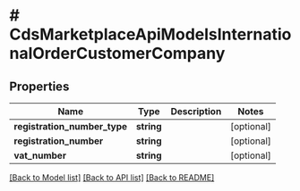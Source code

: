 # # CdsMarketplaceApiModelsInternationalOrderCustomerCompany

## Properties

Name | Type | Description | Notes
------------ | ------------- | ------------- | -------------
**registration_number_type** | **string** |  | [optional]
**registration_number** | **string** |  | [optional]
**vat_number** | **string** |  | [optional]

[[Back to Model list]](../../README.md#models) [[Back to API list]](../../README.md#endpoints) [[Back to README]](../../README.md)

